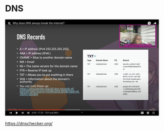 # DNS

![ca9f03e3795e21011584e5aba5bf7ce5.png](../../_resources/ca9f03e3795e21011584e5aba5bf7ce5.png)

<https://dnschecker.org/>

